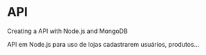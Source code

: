 # API
Creating a API with Node.js and MongoDB

API em Node.js para uso de lojas cadastrarem usuários, produtos...
